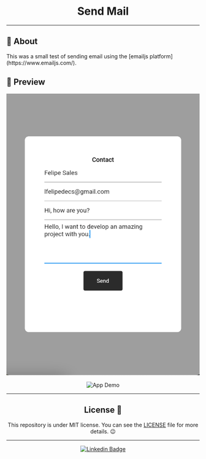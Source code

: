 <h1 align="center">Send Mail</h1>

---

<h2>📖 About</h2>

<p> This was a small test of sending email using the [emailjs platform](https://www.emailjs.com/).
</p>

<h2>📱 Preview</h2>

   <p align="center">
      <img src=".github/demo.png" alt="App Demo">
   </p>

   <p align="center">
      <img src=".github/notification.png" alt="App Demo">
   </p>

---

<h2 align="center">License 📝</h2>

<p align="center">
   This repository is under MIT license. You can see the <a href="https://github.com/felipecastrosales/send_mail/blob/master/LICENSE">LICENSE</a> file for more details. 😉
</p>

---

   <div align="center">

   [![Linkedin Badge](https://img.shields.io/badge/-Felipe%20Sales-292929?style=flat-square&logo=Linkedin&logoColor=white&link=https://www.linkedin.com/in/felipecastrosales/)](https://www.linkedin.com/in/felipecastrosales/)

   </div>
